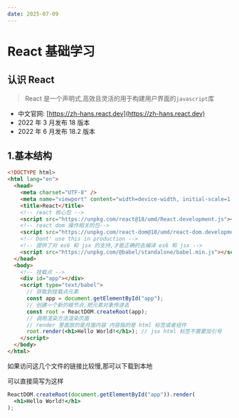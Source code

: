```yaml
---
date: 2025-07-09
---
```


# React 基础学习

## 认识 React

> React 是一个声明式,高效且灵活的用于构建用户界面的`javascript`库

- 中文官网: [https://zh-hans.react.dev](https://zh-hans.react.dev)
- 2022 年 3 月发布 18 版本
- 2022 年 6 月发布 18.2 版本

## 1.基本结构

```html
<!DOCTYPE html>
<html lang="en">
  <head>
    <meta charset="UTF-8" />
    <meta name="viewport" content="width=device-width, initial-scale=1.0" />
    <title>React</title>
    <!-- react 核心包 -->
    <script src="https://unpkg.com/react@18/umd/React.development.js"></script>
    <!-- react dom 操作相关的包-->
    <script src="https://unpkg.com/react-dom@18/umd/react-dom.development.js"></script>
    <!-- Dont' use this in production -->
    <!-- 提供了对 es6 和 jsx 的支持,才能正确的去编译 es6 和 jsx -->
    <script src="https://unpkg.com/@babel/standalone/babel.min.js"></script>
  </head>
  <body>
    <!-- 挂载点 -->
    <div id="app"></div>
    <script type="text/babel">
      // 获取到挂载点元素
      const app = document.getElementById("app");
      // 创建一个新的根节点,把元素对象传进去
      const root = ReactDOM.createRoot(app);
      // 调用渲染方法渲染页面
      // render 里面放的是月面内容 内容指的是 html 标签或者组件
      root.render(<h1>Hello World!</h1>); // jsx html 标签不需要加引号
    </script>
  </body>
</html>
```

如果访问这几个文件的链接比较慢,那可以下载到本地

可以直接简写为这样

```jsx
ReactDOM.createRoot(document.getElementById("app")).render(
  <h1>Hello World!</h1>
);
```
